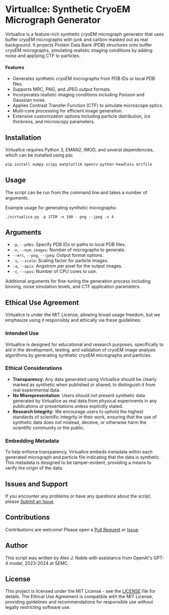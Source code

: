 # VirtualIce: Synthetic CryoEM Micrograph Generator

VirtualIce is a feature-rich synthetic cryoEM micrograph generator that uses buffer cryoEM micrographs with junk and carbon masked out as real background. It projects Protein Data Bank (PDB) structures onto buffer cryoEM micrographs, simulating realistic imaging conditions by adding noise and applying CTF to particles.

#### Features

- Generates synthetic cryoEM micrographs from PDB IDs or local PDB files.
- Supports MRC, PNG, and JPEG output formats.
- Incorporates realistic imaging conditions including Poisson and Gaussian noise.
- Applies Contrast Transfer Function (CTF) to simulate microscope optics.
- Multi-core processing for efficient image generation.
- Extensive customization options including particle distribution, ice thickness, and microscopy parameters.

## Installation

VirtualIce requires Python 3, EMAN2, IMOD, and several dependencies, which can be installed using pip:

```bash
pip install numpy scipy matplotlib opencv-python-headless mrcfile
```

## Usage

The script can be run from the command line and takes a number of arguments.

Example usage for generating synthetic micrographs:

```
./virtualice.py -p 1TIM -n 100 --png --jpeg -s 4
```

## Arguments

- `-p`, `--pdbs`: Specify PDB IDs or paths to local PDB files.
- `-n`, `--num_images`: Number of micrographs to generate.
- `--mrc`, `--png`, `--jpeg`: Output format options.
- `-s`, `--scale`: Scaling factor for particle images.
- `-a`, `--apix`: Angstrom per pixel for the output images.
- `-c`, `--cpus`: Number of CPU cores to use.

Additional arguments for fine-tuning the generation process including binning, noise simulation levels, and CTF application parameters.

## Ethical Use Agreement

VirtualIce is under the MIT License, allowing broad usage freedom, but we emphasize using it responsibly and ethically via these guidelines:

### Intended Use

VirtualIce is designed for educational and research purposes, specifically to aid in the development, testing, and validation of cryoEM image analysis algorithms by generating synthetic cryoEM micrographs and particles.

### Ethical Considerations

- **Transparency**: Any data generated using VirtualIce should be clearly marked as synthetic when published or shared, to distinguish it from real experimental data.
- **No Misrepresentation**: Users should not present synthetic data generated by VirtualIce as real data from physical experiments in any publications or presentations unless explicitly stated.
- **Research Integrity**: We encourage users to uphold the highest standards of scientific integrity in their work, ensuring that the use of synthetic data does not mislead, deceive, or otherwise harm the scientific community or the public.

### Embedding Metadata

To help enforce transparency, VirtualIce embeds metadata within each generated micrograph and particle file indicating that the data is synthetic. This metadata is designed to be tamper-evident, providing a means to verify the origin of the data.

## Issues and Support

If you encounter any problems or have any questions about the script, please [Submit an Issue](https://github.com/alexjnoble/VirtualIce/issues).

## Contributions

Contributions are welcome! Please open a [Pull Request](https://github.com/alexjnoble/VirtualIce/pulls) or [Issue](https://github.com/alexjnoble/VirtualIce/issues).

## Author

This script was written by Alex J. Noble with assistance from OpenAI's GPT-4 model, 2023-2024 at SEMC.

## License

This project is licensed under the MIT License - see the [LICENSE](LICENSE) file for details.
The Ethical Use Agreement is compatible with the MIT License, providing guidelines and recommendations for responsible use without legally restricting software use.
